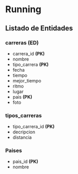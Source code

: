 # Running

## Listado de Entidades

### carreras **(ED)**

- carrera_id **(PK)**
- nombre
- tipo_carrera **(PK)**
- fecha
- tiempo
- mejor_tiempo
- ritmo 
- lugar
- pais **(PK)**
- foto

### tipos_carreras 

- tipo_carrera_id **(PK)**
- decripcion
- distancia

### Paises
- pais_id **(PK)**
- nombre
